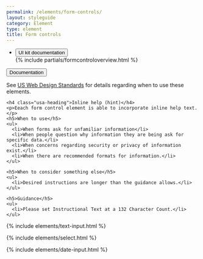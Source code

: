 ```yaml
---
permalink: /elements/form-controls/
layout: styleguide
category: Element
type: element
title: Form controls
---
```


<div class="usa-accordion-bordered usa-accordion-docs">
  <ul class="usa-unstyled-list">
    <li>
      <button class="usa-button-unstyled" aria-expanded="true" aria-controls="collapsible-2">
        UI kit documentation
      </button>
      <div id="collapsible-2" class="usa-accordion-content" aria-hidden="true">
        {% include partials/formcontroloverview.html %}
      </div>
    </li>    
  </ul>
</div>

<div class="usa-accordion-bordered">
  <button class="usa-button-unstyled usa-accordion-button"
      aria-expanded="true" aria-controls="collapsible-0">
    Documentation
  </button>
  <div id="collapsible-0" aria-hidden="false" class="usa-accordion-content">
    <p class="usa-font-lead">See <a href="https://playbook.cio.gov/designstandards/form-controls/">US Web Design Standards</a> for details regarding when to use these elements.</p>

    <h4 class="usa-heading">Inline help (hint)</h4>
    <p>Eeach form control element is able to incorporate inline help text.</p>
    <h5>When to use</h5>
    <ul>
      <li>When forms ask for unfamiliar information</li>
      <li>When people question why information they are being ask for specific data.</li>
      <li>When concerns regarding security or privacy of information exist.</li>
      <li>When there are recommended formats for information.</li>
    </ul> 

    <h5>When to consider something else</h5>
    <ul>
      <li>Desired instructions are longer than the guidance allows.</li>
    </ul>

    <h5>Guidance</h5>
    <ul>
      <li>Please set Instructional Text at a 132 Character Count.</li>
    </ul>
  </div>
</div>

{% include elements/text-input.html %}

{% include elements/select.html %}

{% include elements/date-input.html %}
